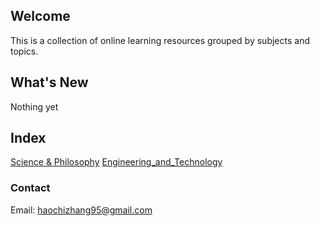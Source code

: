 ## Welcome
This is a collection of online learning resources grouped by subjects and topics.

## What's New
Nothing yet

## Index
[Science & Philosophy](./Science_and_Philosophy/INDEX.md)
[Engineering_and_Technology](./Engineering_and_Technology/INDEX.md)

### Contact
Email: haochizhang95@gmail.com
